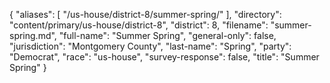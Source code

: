 {
  "aliases": [
    "/us-house/district-8/summer-spring/"
  ],
  "directory": "content/primary/us-house/district-8",
  "district": 8,
  "filename": "summer-spring.md",
  "full-name": "Summer Spring",
  "general-only": false,
  "jurisdiction": "Montgomery County",
  "last-name": "Spring",
  "party": "Democrat",
  "race": "us-house",
  "survey-response": false,
  "title": "Summer Spring"
}
